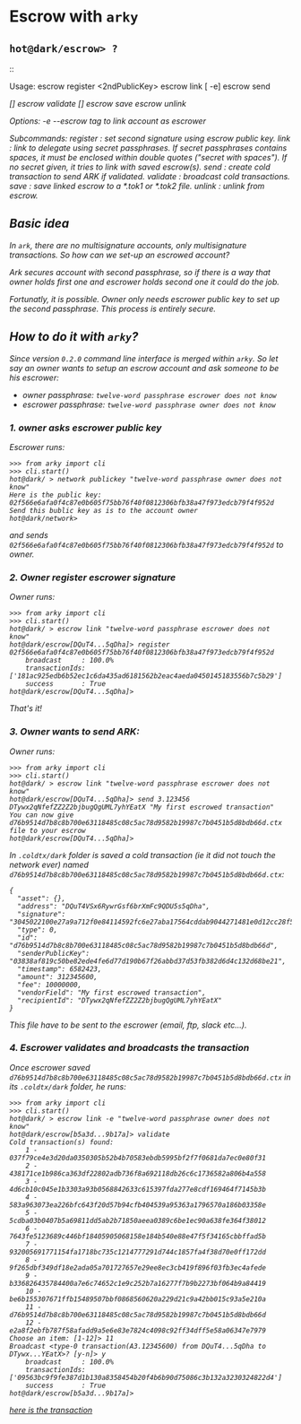 # Escrow with `arky`

## `hot@dark/escrow> ?`

::

  Usage: escrow register <2ndPublicKey>
         escrow link [<secret> -e]
         escrow send <amount> <address> [<message>]
         escrow validate [<id>]
         escrow save <name>
         escrow unlink

  Options:
  -e --escrow  tag to link account as escrower

  Subcommands:
      register  : set second signature using escrow public key.
      link      : link to delegate using secret passphrases. If secret passphrases
                  contains spaces, it must be enclosed within double quotes
                  ("secret with spaces"). If no secret given, it tries to link
                  with saved escrow(s).
      send      : create cold transaction to send ARK if validated.
      validate  : broadcast cold transactions.
      save      : save linked escrow to a *.tok1 or *.tok2 file.
      unlink    : unlink from escrow.

## Basic idea

In `ark`, there are no multisignature accounts, only multisignature transactions.
So how can we set-up an escrowed account?

Ark secures account with second passphrase, so if there is a way that owner
holds first one and escrower holds second one it could do the job.

Fortunatly, it is possible. Owner only needs escrower public key to set up the
second passphrase. This process is entirely secure.

## How to do it with `arky`?

Since version `0.2.0` command line interface is merged within `arky`. So let say
an owner wants to setup an escrow account and ask someone to be his escrower:

 - owner passphrase: `twelve-word passphrase escrower does not know`
 - escrower passphrase: `twelve-word passphrase owner does not know`

### 1. owner asks escrower public key
 
Escrower runs:

```
>>> from arky import cli
>>> cli.start()
hot@dark/ > network publickey "twelve-word passphrase owner does not know"
Here is the public key: 02f566e6afa0f4c87e0b605f75bb76f40f0812306bfb38a47f973edcb79f4f952d
Send this bublic key as is to the account owner
hot@dark/network>
```

and sends `02f566e6afa0f4c87e0b605f75bb76f40f0812306bfb38a47f973edcb79f4f952d`
to owner.

### 2. Owner register escrower signature

Owner runs:

```
>>> from arky import cli
>>> cli.start()
hot@dark/ > escrow link "twelve-word passphrase escrower does not know"
hot@dark/escrow[DQuT4...5qDha]> register 02f566e6afa0f4c87e0b605f75bb76f40f0812306bfb38a47f973edcb79f4f952d
    broadcast     : 100.0%
    transactionIds: ['181ac925edb6b52ec1c6da435ad6181562b2eac4aeda0450145183556b7c5b29']
    success       : True
hot@dark/escrow[DQuT4...5qDha]>
```

That's it!

### 3. Owner wants to send ARK:

Owner runs:

```
>>> from arky import cli
>>> cli.start()
hot@dark/ > escrow link "twelve-word passphrase escrower does not know"
hot@dark/escrow[DQuT4...5qDha]> send 3.123456 DTywx2qNfefZZ2Z2bjbugQgUML7yhYEatX "My first escrowed transaction"
You can now give d76b9514d7b8c8b700e63118485c08c5ac78d9582b19987c7b0451b5d8bdb66d.ctx file to your escrow
hot@dark/escrow[DQuT4...5qDha]>
```

In `.coldtx/dark` folder is saved a cold transaction (ie it did not touch the
network ever) named `d76b9514d7b8c8b700e63118485c08c5ac78d9582b19987c7b0451b5d8bdb66d.ctx`:

```
{
  "asset": {},
  "address": "DQuT4VSx6RywrGsf6brXmFc9QDU5s5qDha",
  "signature": "3045022100e27a9a712f0e84114592fc6e27aba17564cddab9044271481e0d12cc28f562be0220042ed130535b61e91a0a75eaaf3b2dbc86a4f49898e766a3a8713beeb6214f4b",
  "type": 0,
  "id": "d76b9514d7b8c8b700e63118485c08c5ac78d9582b19987c7b0451b5d8bdb66d",
  "senderPublicKey": "03838af819c50be82ede4fe6d77d190b67f26abbd37d53fb382d6d4c132d68be21",
  "timestamp": 6582423,
  "amount": 312345600,
  "fee": 10000000,
  "vendorField": "My first escrowed transaction",
  "recipientId": "DTywx2qNfefZZ2Z2bjbugQgUML7yhYEatX"
}
```

This file have to be sent to the escrower (email, ftp, slack etc...). 

### 4. Escrower validates and broadcasts the transaction

Once escrower saved `d76b9514d7b8c8b700e63118485c08c5ac78d9582b19987c7b0451b5d8bdb66d.ctx`
in its `.coldtx/dark` folder, he runs:

```
>>> from arky import cli
>>> cli.start()
hot@dark/ > escrow link -e "twelve-word passphrase owner does not know"
hot@dark/escrow[b5a3d...9b17a]> validate
Cold transaction(s) found:
    1 - 037f79ce4e3d20da0350305b52b4b70583ebdb5995bf2f7f0681da7ec0e80f31
    2 - 438171ce1b986ca363df22802adb736f8a692118db26c6c1736582a806b4a558
    3 - 4d6cb10c045e1b3303a93b0568842633c615397fda277e8cdf169464f7145b3b
    4 - 583a963073ea226bfc643f20d57b94cfb404539a95363a1796570a186b03358e
    5 - 5cdba03b0407b5a69811dd5ab2b71850aeea0389c6be1ec90a638fe364f38012
    6 - 7643fe5123689c446bf18405905068158e184b540e88e47f5f34165cbbffad5b
    7 - 932005691771154fa1718bc735c1214777291d744c1857fa4f38d70e0ff172dd
    8 - 9f265dbf349df18e2ada05a701727657e29ee8ec3cb419f896f03fb3ec4afede
    9 - b336826435784400a7e6c74652c1e9c252b7a16277f7b9b2273bf064b9a84419
    10 - be6b155307671ffb15489507bbf0868560620a229d21c9a42bb015c93a5e210a
    11 - d76b9514d7b8c8b700e63118485c08c5ac78d9582b19987c7b0451b5d8bdb66d
    12 - e2a8f2ebfb787f58afadd9a5e6e83e7824c4098c92ff34dff5e58a06347e7979
Choose an item: [1-12]> 11
Broadcast <type-0 transaction(A3.12345600) from DQuT4...5qDha to DTywx...YEatX>? [y-n]> y
    broadcast     : 100.0%
    transactionIds: ['09563bc9f9fe387d1b130a8358454b20f4b6b90d75086c3b132a3230324822d4']
    success       : True
hot@dark/escrow[b5a3d...9b17a]>
```

[here is the transaction](https://dexplorer.arkcoin.net/tx/09563bc9f9fe387d1b130a8358454b20f4b6b90d75086c3b132a3230324822d4)
